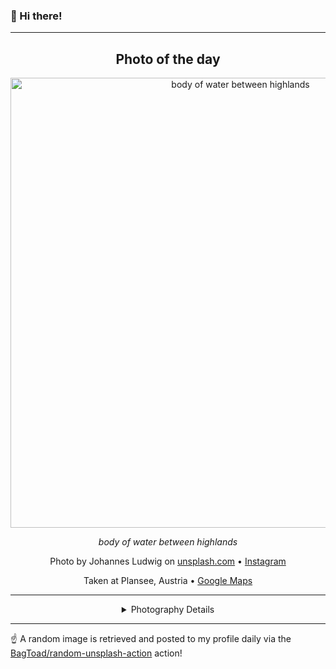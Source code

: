 ### 👋 Hi there!

----
<div align="center">

## Photo of the day
  
  <a href="https://unsplash.com/photos/body-of-water-between-highlands-8dejZGw3Hec"><img width="720" src="https://images.unsplash.com/photo-1503401639559-b16332601594?crop=entropy&cs=tinysrgb&fit=max&fm=jpg&ixid=M3w1NTI0NDl8MHwxfHJhbmRvbXx8fHx8fHx8fDE3MTM2NzkyMjZ8&ixlib=rb-4.0.3&q=80&w=1080" alt="body of water between highlands"></a>
  
  <em>body of water between highlands</em>
  
  <em></em>

  Photo by Johannes Ludwig on [unsplash.com](https://unsplash.com/) • [Instagram](https://instagram.com/johannesludwig)
  
  Taken at Plansee, Austria • [Google Maps](https://www.google.com/maps/search/?api=1&query=47.48544,10.83574)
  
  ---
  
<details>
<summary>Photography Details</summary>
  
| Parameter     | Value |
| ------------- | ----- |
| Camera Model  | FC220 |
| Exposure Time | 1/120 |
| Aperture      | 2.2 |
| Focal Length  | 4.7 |
| ISO           | 100 |
| Location      | Plansee, Austria (Austria) |
| Coordinates   | Latitude 47.48544, Longitude 10.83574 |

### Map

```geojson
        {
            "type": "FeatureCollection",
            "features": [
                {
                    "type": "Feature",
                    "properties": {},
                    "geometry": {
                        "coordinates": [
                            10.83574,
                            47.48544
                        ],
                        "type": "Point"
                    },
                    "id": 1
                },
                {
                    "type": "Feature",
                    "properties": {},
                    "geometry": {
                        "coordinates": [
                            [
                                11.13574,
                                47.785439999999994
                            ],
                            [
                                11.13574,
                                47.18544
                            ],
                            [
                                10.535739999999999,
                                47.18544
                            ],
                            [
                                10.535739999999999,
                                47.785439999999994
                            ],
                            [
                                11.13574,
                                47.785439999999994
                            ]
                        ],
                        "type": "LineString"
                    }
                }
            ]
        }
```

</details>

</div>

----

☝️ A random image is retrieved and posted to my profile daily via the [BagToad/random-unsplash-action](https://github.com/BagToad/random-unsplash-action) action!

